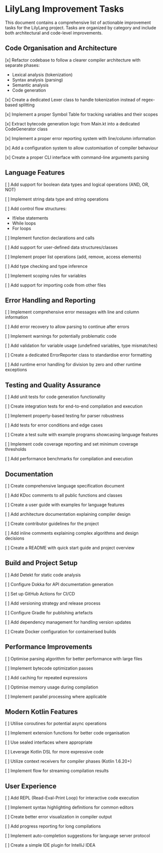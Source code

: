 # LilyLang Improvement Tasks

This document contains a comprehensive list of actionable improvement tasks for the LilyLang project. Tasks are organized by category and include both architectural and code-level improvements.

## Code Organisation and Architecture

[x] Refactor codebase to follow a clearer compiler architecture with separate phases:
   - Lexical analysis (tokenization)
   - Syntax analysis (parsing)
   - Semantic analysis
   - Code generation

[x] Create a dedicated Lexer class to handle tokenization instead of regex-based splitting

[x] Implement a proper Symbol Table for tracking variables and their scopes

[x] Extract bytecode generation logic from Main.kt into a dedicated CodeGenerator class

[x] Implement a proper error reporting system with line/column information

[x] Add a configuration system to allow customisation of compiler behaviour

[x] Create a proper CLI interface with command-line arguments parsing

## Language Features

[ ] Add support for boolean data types and logical operations (AND, OR, NOT)

[ ] Implement string data type and string operations

[ ] Add control flow structures:
   - If/else statements
   - While loops
   - For loops

[ ] Implement function declarations and calls

[ ] Add support for user-defined data structures/classes

[ ] Implement proper list operations (add, remove, access elements)

[ ] Add type checking and type inference

[ ] Implement scoping rules for variables

[ ] Add support for importing code from other files

## Error Handling and Reporting

[ ] Implement comprehensive error messages with line and column information

[ ] Add error recovery to allow parsing to continue after errors

[ ] Implement warnings for potentially problematic code

[ ] Add validation for variable usage (undefined variables, type mismatches)

[ ] Create a dedicated ErrorReporter class to standardise error formatting

[ ] Add runtime error handling for division by zero and other runtime exceptions

## Testing and Quality Assurance

[ ] Add unit tests for code generation functionality

[ ] Create integration tests for end-to-end compilation and execution

[ ] Implement property-based testing for parser robustness

[ ] Add tests for error conditions and edge cases

[ ] Create a test suite with example programs showcasing language features

[ ] Implement code coverage reporting and set minimum coverage thresholds

[ ] Add performance benchmarks for compilation and execution

## Documentation

[ ] Create comprehensive language specification document

[ ] Add KDoc comments to all public functions and classes

[ ] Create a user guide with examples for language features

[ ] Add architecture documentation explaining compiler design

[ ] Create contributor guidelines for the project

[ ] Add inline comments explaining complex algorithms and design decisions

[ ] Create a README with quick start guide and project overview

## Build and Project Setup

[ ] Add Detekt for static code analysis

[ ] Configure Dokka for API documentation generation

[ ] Set up GitHub Actions for CI/CD

[ ] Add versioning strategy and release process

[ ] Configure Gradle for publishing artefacts

[ ] Add dependency management for handling version updates

[ ] Create Docker configuration for containerised builds

## Performance Improvements

[ ] Optimise parsing algorithm for better performance with large files

[ ] Implement bytecode optimization passes

[ ] Add caching for repeated expressions

[ ] Optimise memory usage during compilation

[ ] Implement parallel processing where applicable

## Modern Kotlin Features

[ ] Utilise coroutines for potential async operations

[ ] Implement extension functions for better code organisation

[ ] Use sealed interfaces where appropriate

[ ] Leverage Kotlin DSL for more expressive code

[ ] Utilize context receivers for compiler phases (Kotlin 1.6.20+)

[ ] Implement flow for streaming compilation results

## User Experience

[ ] Add REPL (Read-Eval-Print Loop) for interactive code execution

[ ] Implement syntax highlighting definitions for common editors

[ ] Create better error visualization in compiler output

[ ] Add progress reporting for long compilations

[ ] Implement auto-completion suggestions for language server protocol

[ ] Create a simple IDE plugin for IntelliJ IDEA
